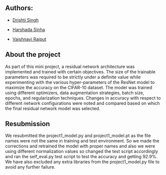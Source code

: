  ## Authors:
 * [Drishti Singh](ds6730@nyu.edu)
 
 * [Harshada Sinha](hs4703@nyu.edu)
 
 * [Vaishnavi Rajput](vr2229@nyu.edu)
 
 ## About the project
 
 As part of this mini project, a residual network architecture was implemented and trained with certain objectives. The size of the trainable parameters was required to be strictly under a definite value while experimenting with the various hyper-parameters of the ResNet model to maximize the accuracy on the CIFAR-10 dataset. The model was trained using different optimizers, data augmentation strategies, batch size, epochs, and regularization techniques. Changes in accuracy with respect to different network configurations were noted and compared based on which the final residual network model was selected. 
 
 
 ## Resubmission
 
 
We resubmitted the project1_model.py and project1_model.pt as the file names were not the same in training and test environment. So we made the corrections and retrained the model with proper names and also we were using different normalization values so changed the test script accordingly and ran the self_eval.py test script to test the accuracy and getting 92.9%. We have also excluded any extra libraries from the project1_model.py file to avoid any further failure. 
